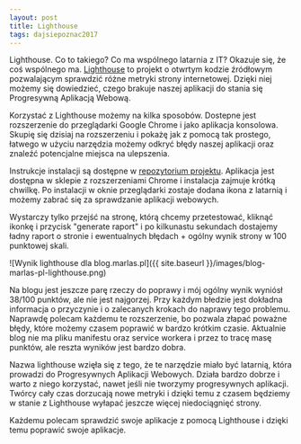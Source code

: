 ```yaml
---
layout: post
title: Lighthouse
tags: dajsiepoznac2017
---
```


Lighthouse. Co to takiego? Co ma wspólnego latarnia z IT?
Okazuje się, że coś wspólnego ma. [Lighthouse](https://github.com/GoogleChrome/lighthouse) to projekt o otwrtym kodzie źródłowym pozwalającym sprawdzić różne metryki strony internetowej. Dzięki niej możemy się dowiedzieć, czego brakuje naszej aplikacji do stania się Progresywną Aplikacją Webową.

<!--more-->

Korzystać z Lighthouse możemy na kilka sposobów. Dostepne jest rozszerzenie do przeglądarki Google Chrome i jako aplikacja konsolowa. Skupię się dzisiaj na rozszerzeniu i pokażę jak z pomocą tak prostego, łatwego w użyciu narzędzia możemy odkryć błędy naszej aplikacji oraz znaleźć potencjalne miejsca na ulepszenia.

Instrukcje instalacji są dostępne w [repozytorium projektu](https://github.com/GoogleChrome/lighthouse). Aplikacja jest dostępna w sklepie z rozszerzeniami Chrome i instalacja zajmuje krótką chwilkę. Po instalacji w oknie przeglądarki zostaje dodana ikona z latarnią i możemy zabrać się za sprawdzanie aplikacji webowych.

Wystarczy tylko przejść na stronę, którą chcemy przetestować, kliknąć ikonkę i przycisk "generate raport" i po kilkunastu sekundach dostajemy ładny raport o stronie i ewentualnych błędach + ogólny wynik strony w 100 punktowej skali.

![Wynik lighthouse dla blog.marlas.pl]({{ site.baseurl }}/images/blog-marlas-pl-lighthouse.png)

Na blogu jest jeszcze parę rzeczy do poprawy i mój ogólny wynik wyniósł 38/100 punktów, ale nie jest najgorzej. Przy każdym błedzie jest dokładna informacja o przyczynie i o zalecanych krokach do naprawy tego problemu. Naprawdę polecam każdemu te rozszerzenie, bo pozwala złapać poważne błędy, które możemy czasem poprawić w bardzo krótkim czasie. Aktualnie blog nie ma pliku manifestu oraz service workera i przez to tracę masę punktów, ale reszta wyników jest bardzo dobra.

Nazwa lighthouse wzięła się z tego, że te narzędzie miało być latarnią, która prowadzi do Progresywnych Aplikacji Webowych. Działa bardzo dobrze i warto z niego korzystać, nawet jeśli nie tworzymy progresywnych aplikacji. Twórcy cały czas dorzucają nowe metryki i dzięki temu z czasem będziemy w stanie z Lighthouse wyłapać jeszcze więcej niedociągnięć strony.

Każdemu polecam sprawdzić swoje aplikacje z pomocą Lighthouse i dzięki temu poprawić swoje aplikacje.
